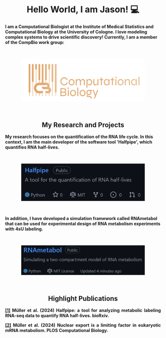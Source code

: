 <p>
  <h1 align="center"><b>Hello World, I am Jason! 💻</h1>
</p>

<p align=""justify>
  I am a Computational Biologist at the Institute of Medical Statistics and Computational Biology at the University of Cologne. I love modeling complex systems to drive scientific discovery! Currently, I am a member of the CompBio work group:
</p>

<br/>
<p align="center">
  <a href="https://computationalbiology.uni-koeln.de/">
    <img align="" src="logos/CB_logo.png" width="400"/>
  </a>
</p>
<br/>

<h2 align="center">My Research and Projects</h2>

<p align=""justify>
  My research focuses on the quantification of the RNA life cycle. In this context, I am the main developer of the software tool 'Halfpipe', which quantifies RNA half-lives.
</p>
<br/>
<p align="center">
  <a href="https://github.com/IMSBCompBio/Halfpipe">
    <img align="" src="logos/halfpipe_repo.PNG" width="400"/>
  </a>
</p>
<br/>

<p align=""justify>
  In addition, I have developed a simulation framework called RNAmetabol that can be used for experimental design of RNA metabolism experiments with 4sU labeling.
</p>
<br/>
<p align="center">
  <a href="https://github.com/jassk8/RNAmetabol">
    <img align="" src="logos/RNAmetabol_repo.png" width="400"/>
  </a>
</p>
<br/>



<h2 align="center"> Highlight Publications</h2>

<p align="justify">
  <a href="https://www.biorxiv.org/content/10.1101/2024.09.19.613510v1">[1]</a> 
  Müller et al. (2024) 
  Halfpipe: a tool for analyzing metabolic labeling RNA-seq data to quantify RNA half-lives. 
  bioRxiv.
</p>

<p align="justify">
  <a href="https://journals.plos.org/ploscompbiol/article?id=10.1371/journal.pcbi.1012059">[2]</a> 
  Müller et al. (2024) 
  Nuclear export is a limiting factor in eukaryotic mRNA metabolism. 
  PLOS Computational Biology.
</p>

